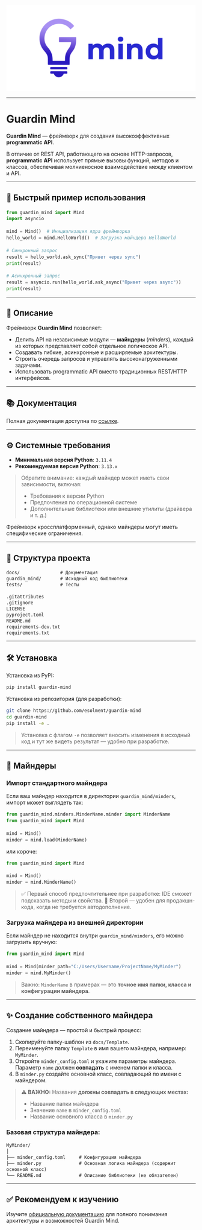 
![Guardin Mind Framework](docs/assets/mind-logo-without-back.png)

***

# Guardin Mind

**Guardin Mind** — фреймворк для создания высокоэффективных **programmatic API**.

В отличие от REST API, работающего на основе HTTP-запросов, **programmatic API** использует прямые вызовы функций, методов и классов, обеспечивая молниеносное взаимодействие между клиентом и API.

---

## 🚀 Быстрый пример использования

```python
from guardin_mind import Mind
import asyncio

mind = Mind()  # Инициализация ядра фреймворка
hello_world = mind.HelloWorld()  # Загрузка майндера HelloWorld

# Синхронный запрос
result = hello_world.ask_sync("Привет через sync")
print(result)

# Асинхронный запрос
result = asyncio.run(hello_world.ask_async("Привет через async"))
print(result)
````

---

## 📖 Описание

Фреймворк **Guardin Mind** позволяет:

* Делить API на независимые модули — **майндеры** (*minders*), каждый из которых представляет собой отдельное логическое API.
* Создавать гибкие, асинхронные и расширяемые архитектуры.
* Строить очередь запросов и управлять высоконагруженными задачами.
* Использовать programmatic API вместо традиционных REST/HTTP интерфейсов.

---

## 📚 Документация

Полная документация доступна по [ссылке](docs).

---

## ⚙️ Системные требования

* **Минимальная версия Python**: `3.11.4`
* **Рекомендуемая версия Python**: `3.13.x`

> Обратите внимание: каждый майндер может иметь свои зависимости, включая:
>
> * Требования к версии Python
> * Предпочтения по операционной системе
> * Дополнительные библиотеки или внешние утилиты (драйвера и т. д.)

Фреймворк кроссплатформенный, однако майндеры могут иметь специфические ограничения.

---

## 📁 Структура проекта

```
docs/               # Документация
guardin_mind/       # Исходный код библиотеки
tests/              # Тесты

.gitattributes
.gitignore
LICENSE
pyproject.toml
README.md
requirements-dev.txt
requirements.txt
```

---

## 🛠 Установка

Установка из PyPI:

```bash
pip install guardin-mind
```

Установка из репозитория (для разработки):

```bash
git clone https://github.com/esolment/guardin-mind
cd guardin-mind
pip install -e .
```

> Установка с флагом `-e` позволяет вносить изменения в исходный код и тут же видеть результат — удобно при разработке.

---

## 🧠 Майндеры

### Импорт стандартного майндера

Если ваш майндер находится в директории `guardin_mind/minders`, импорт может выглядеть так:

```python
from guardin_mind.minders.MinderName.minder import MinderName
from guardin_mind import Mind

mind = Mind()
minder = mind.load(MinderName)
```

или короче:

```python
from guardin_mind import Mind

mind = Mind()
minder = mind.MinderName()
```

> ✅ Первый способ предпочтительнее при разработке: IDE сможет подсказать методы и свойства.
> 🚀 Второй — удобен для продакшн-кода, когда не требуется автодополнение.

### Загрузка майндера из внешней директории

Если майндер не находится внутри `guardin_mind/minders`, его можно загрузить вручную:

```python
from guardin_mind import Mind

mind = Mind(minder_path="C:/Users/Username/ProjectName/MyMinder")
minder = mind.MyMinder()
```

> Важно: `MinderName` в примерах — это **точное имя папки, класса и конфигурации майндера**.

---

## ✨ Создание собственного майндера

Создание майндера — простой и быстрый процесс:

1. Скопируйте папку-шаблон из `docs/Template`.
2. Переименуйте папку `Template` в имя вашего майндера, например: `MyMinder`.
3. Откройте `minder_config.toml` и укажите параметры майндера. Параметр `name` должен **совпадать** с именем папки и класса.
4. В `minder.py` создайте основной класс, совпадающий по имени с майндером.

> **⚠️ ВАЖНО:**
> Названия **должны совпадать в следующих местах:**
>
> * Название папки майндера
> * Значение `name` в `minder_config.toml`
> * Название основного класса в `minder.py`

### Базовая структура майндера:

```
MyMinder/
│
├── minder_config.toml     # Конфигурация майндера
├── minder.py              # Основная логика майндера (содержит основной класс)
└── README.md              # Описание библиотеки (не обязателен)
```

---

## ✅ Рекомендуем к изучению

Изучите [официальную документацию](docs) для полного понимания архитектуры и возможностей Guardin Mind.
